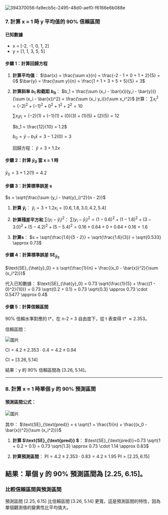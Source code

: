 ![394370056-fa9ecb5c-2495-48d0-aef0-f6166e6b088e](https://github.com/user-attachments/assets/a58b32a0-5387-4822-8546-062737ccedc1)

### 7. 計算 x = 1 時 y 平均值的 90% 信賴區間

#### 已知數據
- x = [-2, -1, 0, 1, 2]
- y = [1, 1, 3, 5, 5]

#### 步驟 1：計算回歸方程
1. **計算平均值**：
   $\bar{x} = \frac{\sum x}{n} = \frac{-2 - 1 + 0 + 1 + 2}{5} = 0$
   $\bar{y} = \frac{\sum y}{n} = \frac{1 + 1 + 3 + 5 + 5}{5} = 3$

2. **計算斜率 $b_1$ 和截距 $b_0$**：
   $b_1 = \frac{\sum (x_i - \bar{x})(y_i - \bar{y})}{\sum (x_i - \bar{x})^2} = \frac{\sum (x_i y_i)}{\sum x_i^2}$
   計算：
   $\sum x_i^2 = (-2)^2 + (-1)^2 + 0^2 + 1^2 + 2^2 = 10$
   
   $\sum x_i y_i = (-2)(1) + (-1)(1) + (0)(3) + (1)(5) + (2)(5) = 12$
   
   $b_1 = \frac{12}{10} = 1.2$
   
   $b_0 = \bar{y} - b_1 \bar{x} = 3 - 1.2(0) = 3$

   回歸方程：
   $\hat{y} = 3 + 1.2x$

#### 步驟 2：計算 $\hat{y}_0$ 當 x = 1 時
$\hat{y}_0 = 3 + 1.2(1) = 4.2$

#### 步驟 3：計算標準誤差 s
$s = \sqrt{\frac{\sum (y_i - \hat{y}_i)^2}{n - 2}}$
1. **計算 $\hat{y}_i$**：
   $\hat{y}_i = 3 + 1.2x_i = [0.6, 1.8, 3.0, 4.2, 5.4]$

2. **計算殘差平方和**
   $\sum (y_i - \hat{y}_i)^2$：
   $\sum (y_i - \hat{y}_i)^2 = (1 - 0.6)^2 + (1 - 1.8)^2 + (3 - 3.0)^2 + (5 - 4.2)^2 + (5 - 5.4)^2
   = 0.16 + 0.64 + 0 + 0.64 + 0.16 = 1.6$

4. **計算s**：
   $s = \sqrt{\frac{1.6}{5 - 2}} = \sqrt{\frac{1.6}{3}} = \sqrt{0.533} \approx 0.73$

#### 步驟 4：計算標準誤差 $\text{SE}_{\hat{y}_0}$

$\text{SE}_{\hat{y}_0} = s \sqrt{\frac{1}{n} + \frac{(x_0 - \bar{x})^2}{\sum (x_i^2)}}$

代入已知數據：
$\text{SE}_{\hat{y}_0} = 0.73 \sqrt{\frac{1}{5} + \frac{(1 - 0)^2}{10}} = 0.73 \sqrt{0.2 + 0.1} = 0.73 \sqrt{0.3} \approx 0.73 \cdot 0.5477 \approx 0.4$

#### 步驟 5：計算信賴區間
90% 信賴水準對應的 t*，在 n-2 = 3 自由度下，從 t 表查得 t* $\approx 2.353$。

信賴區間：

![圖片](https://github.com/user-attachments/assets/d0fd7006-155f-4349-a6d4-46e8525efabd)

$\text{CI} = 4.2 \pm 2.353 \cdot 0.4 = 4.2 \pm 0.94$

$\text{CI} = [3.26, 5.14]$

結果：y 的 90% 信賴區間為 [3.26, 5.14]。

---

### 8. 計算 x = 1 時單個 y 的 90% 預測區間

#### 預測區間公式：

![圖片](https://github.com/user-attachments/assets/d4aaeebf-ece0-4715-ad2f-89474608053b)


其中：
$\text{SE}_{\text{pred}} = s \sqrt{1 + \frac{1}{n} + \frac{(x_0 - \bar{x})^2}{\sum (x_i^2)}}$

1. **計算 $\text{SE}_{\text{pred}} $**：
   $\text{SE}_{\text{pred}}=0.73 \sqrt{1 + 0.2 + 0.1} = 0.73 \sqrt{1.3} \approx 0.73 \cdot 1.14 \approx 0.83$

2. **計算預測區間**：
   $\text{PI} = 4.2 \pm 2.353 \cdot 0.83 = 4.2 \pm 1.95$
   $\text{PI} = [2.25, 6.15]$

結果：單個 y 的 90% 預測區間為 [2.25, 6.15]。
---
### 比較信賴區間與預測區間
預測區間 [2.25, 6.15]  比信賴區間 [3.26, 5.14]  更寬，這是預測區間的特性，因為單個觀測值的變異性比平均值大。
